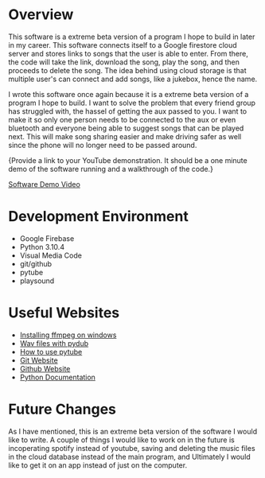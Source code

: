 # Overview

This software is a extreme beta version of a program I hope to build in later in my career. This software connects itself to a Google firestore cloud server and stores links to songs that the user is able to enter. From there, the code will take the link, download the song, play the song, and then proceeds to delete the song. The idea behind using cloud storage is that multiple user's can connect and add songs, like a jukebox, hence the name.

I wrote this software once again because it is a extreme beta version of a program I hope to build. I want to solve the problem that every friend group has struggled with, the hassel of getting the aux passed to you. I want to make it so only one person needs to be connected to the aux or even bluetooth and everyone being able to suggest songs that can be played next. This will make song sharing easier and make driving safer as well since the phone will no longer need to be passed around.

{Provide a link to your YouTube demonstration.  It should be a one minute demo of the software running and a walkthrough of the code.}

[Software Demo Video](http://youtube.link.goes.here)

# Development Environment

* Google Firebase
* Python 3.10.4
* Visual Media Code
* git/github
* pytube
* playsound

# Useful Websites

* [Installing ffmpeg on windows](https://www.geeksforgeeks.org/how-to-install-ffmpeg-on-windows/)
* [Wav files with pydub](https://www.geeksforgeeks.org/working-with-wav-files-in-python-using-pydub/)
* [How to use pytube](https://www.geeksforgeeks.org/download-video-in-mp3-format-using-pytube/)
* [Git Website](https://git-scm.com/download)
* [Github Website](https://github.com/)
* [Python Documentation](https://docs.python.org/3.10/reference/index.html)

# Future Changes

As I have mentioned, this is an extreme beta version of the software I would like to write. A couple of things I would like to work on in the future is incoperating spotify instead of youtube, saving and deleting the music files in the cloud database instead of the main program, and Ultimately I would like to get it on an app instead of just on the computer.